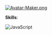 [![Avatar-Maker.png](https://i.postimg.cc/nLh604Tj/Avatar-Maker.png)](https://postimg.cc/QFv4MW2h)

**Skills**:

![JavaScript](https://img.icons8.com/color/50/000000/javascript.png)
